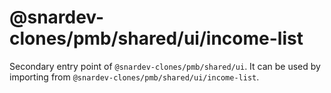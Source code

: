 # @snardev-clones/pmb/shared/ui/income-list

Secondary entry point of `@snardev-clones/pmb/shared/ui`. It can be used by importing from `@snardev-clones/pmb/shared/ui/income-list`.
